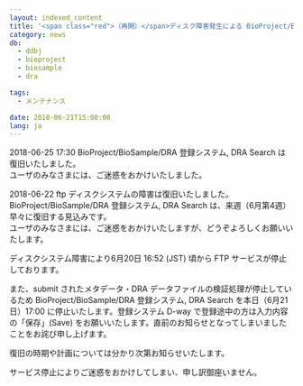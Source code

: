 ```yaml
---
layout: indexed_content
title: '<span class="red">（再開）</span>ディスク障害発生による BioProject/BioSample/DRA 登録システム及びFTP サービス停止'
category: news
db:
  - ddbj
  - bioproject
  - biosample
  - dra

tags:
  - メンテナンス

date: 2018-06-21T15:00:00
lang: ja
---
```


<p class="red">2018-06-25 17:30 BioProject/BioSample/DRA 登録システム, DRA Search は復旧いたしました。<br>ユーザのみなさまには、ご迷惑をおかけいたしました。</p>

<p class="red">2018-06-22 ftp ディスクシステムの障害は復旧いたしました。<br>BioProject/BioSample/DRA 登録システム, DRA Search は、来週（6月第4週）早々に復旧する見込みです。<br>ユーザのみなさまには、ご迷惑をおかけいたしますが、どうぞよろしくお願いいたします。</p>

<p>ディスクシステム障害により6月20日 16:52 (JST) 頃から FTP サービスが停止しております。</p>

<p>また、submit されたメタデータ・DRA データファイルの検証処理が停止しているため BioProject/BioSample/DRA 登録システム, DRA Search を本日（6月21日）17:00 に停止いたします。登録システム D-way で登録途中の方は入力内容の「保存」(Save) をお願いいたします。直前のお知らせとなってしまいましたことをお詫び申し上げます。</p>

<p>復旧の時期や計画については分かり次第お知らせいたします。</p>

<p>サービス停止によりご迷惑をおかけしてしまい、申し訳御座いません。</p>
